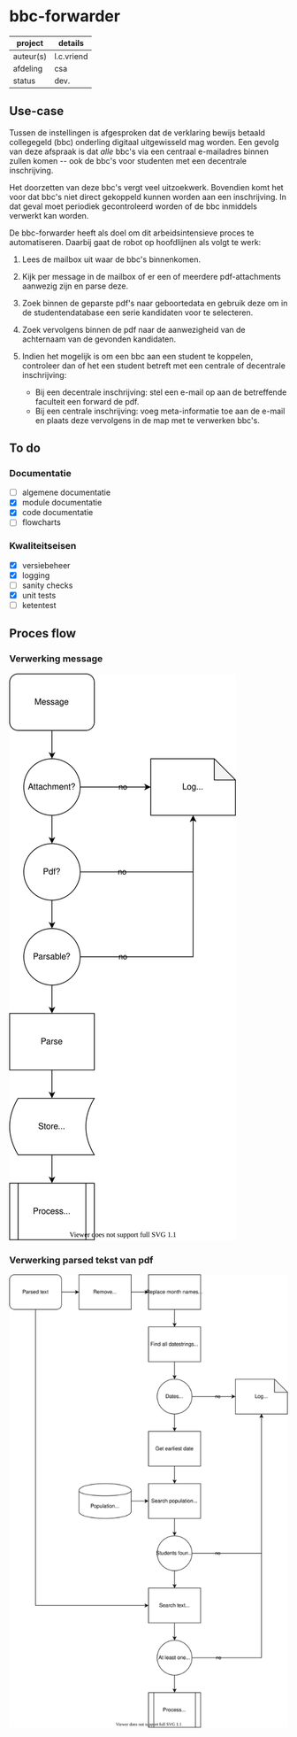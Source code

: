 # bbc-forwarder

project   | details
--------- | ------
auteur(s) | l.c.vriend
afdeling  | csa
status    | dev.

## Use-case
Tussen de instellingen is afgesproken dat de verklaring bewijs betaald collegegeld (bbc) onderling digitaal uitgewisseld mag worden. Een gevolg van deze afspraak is dat *alle* bbc's via een centraal e-mailadres binnen zullen komen -- ook de bbc's voor studenten met een decentrale inschrijving.

Het doorzetten van deze bbc's vergt veel uitzoekwerk. Bovendien komt het voor dat bbc's niet direct gekoppeld kunnen worden aan een inschrijving. In dat geval moet periodiek gecontroleerd worden of de bbc inmiddels verwerkt kan worden.

De bbc-forwarder heeft als doel om dit arbeidsintensieve proces te automatiseren. Daarbij gaat de robot op hoofdlijnen als volgt te werk:

1. Lees de mailbox uit waar de bbc's binnenkomen.
2. Kijk per message in de mailbox of er een of meerdere pdf-attachments aanwezig zijn en parse deze.
3. Zoek binnen de geparste pdf's naar geboortedata en gebruik deze om in de studentendatabase een serie kandidaten voor te selecteren.
4. Zoek vervolgens binnen de pdf naar de aanwezigheid van de achternaam van de gevonden kandidaten.
5. Indien het mogelijk is om een bbc aan een student te koppelen, controleer dan of het een student betreft met een centrale of decentrale inschrijving:

    * Bij een decentrale inschrijving: stel een e-mail op aan de betreffende faculteit een forward de pdf.
    * Bij een centrale inschrijving: voeg meta-informatie toe aan de e-mail en plaats deze vervolgens in de map met te verwerken bbc's. 

## To do

### Documentatie
- [ ] algemene documentatie
- [x] module documentatie
- [x] code documentatie
- [ ] flowcharts

### Kwaliteitseisen
- [x] versiebeheer
- [x] logging
- [ ] sanity checks
- [x] unit tests
- [ ] ketentest

## Proces flow
### Verwerking message
![process_message](static/process_message.svg)

### Verwerking parsed tekst van pdf
![process_parsed_text](static/process_parsed_text.svg)
